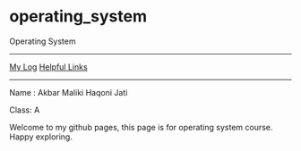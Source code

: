 # operating_system
Operating System
***
[My Log](TXT) [Helpful Links](LINKS)
***
Name : Akbar Maliki Haqoni Jati

Class: A

Welcome to my github pages, this page is for operating system course. Happy exploring. 
